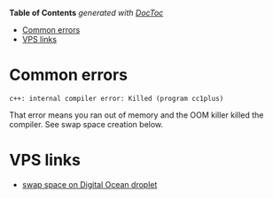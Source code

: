 <!-- START doctoc generated TOC please keep comment here to allow auto update -->
<!-- DON'T EDIT THIS SECTION, INSTEAD RE-RUN doctoc TO UPDATE -->
**Table of Contents**  *generated with [DocToc](https://github.com/thlorenz/doctoc)*

- [Common errors](#common-errors)
- [VPS links](#vps-links)

<!-- END doctoc generated TOC please keep comment here to allow auto update -->

# Common errors

```
c++: internal compiler error: Killed (program cc1plus)
```
That error means you ran out of memory and the OOM killer killed the compiler. See swap space creation below.

# VPS links
* [swap space on Digital Ocean droplet](https://www.digitalocean.com/community/tutorials/how-to-configure-virtual-memory-swap-file-on-a-vps)
